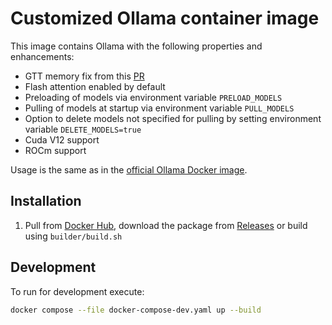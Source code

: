 # Customized Ollama container image

This image contains Ollama with the following properties and enhancements:

-   GTT memory fix from this [PR](https://github.com/ollama/ollama/pull/6282)
-   Flash attention enabled by default
-   Preloading of models via environment variable `PRELOAD_MODELS`
-   Pulling of models at startup via environment variable `PULL_MODELS`
-   Option to delete models not specified for pulling by setting environment variable
    `DELETE_MODELS=true`
-   Cuda V12 support
-   ROCm support

Usage is the same as in the [official Ollama Docker image].

## Installation

1. Pull from [Docker Hub], download the package from [Releases] or build using `builder/build.sh`

## Development

To run for development execute:

```bash
docker compose --file docker-compose-dev.yaml up --build
```

[official Ollama Docker image]: https://hub.docker.com/r/ollama/ollama
[Docker Hub]: https://hub.docker.com/r/madebytimo/ollama
[Releases]: https://github.com/madebytimo/docker-ollama/releases

